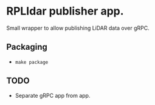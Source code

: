 # RPLIdar publisher app.

Small wrapper to allow publishing LiDAR data over gRPC.

## Packaging

- `make package`

## TODO 
- Separate gRPC app from app.

